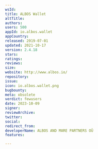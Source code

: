```yaml
---
wsId: 
title: ALBOS Wallet
altTitle: 
authors: 
users: 500
appId: io.albos.wallet
appCountry: 
released: 2019-07-01
updated: 2021-10-17
version: 2.4.18
stars: 
ratings: 
reviews: 
size: 
website: http://www.albos.io/
repository: 
issue: 
icon: io.albos.wallet.png
bugbounty: 
meta: obsolete
verdict: fewusers
date: 2023-10-09
signer: 
reviewArchive: 
twitter: 
social: 
redirect_from: 
developerName: ALBOS AND MARE PARTNERS OÜ
features: 

---
```


